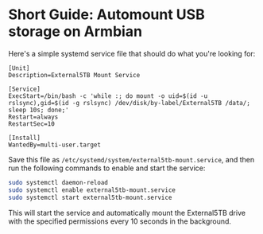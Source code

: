 # Short Guide: Automount USB storage on Armbian

Here's a simple systemd service file that should do what you're looking for:
```
[Unit]
Description=External5TB Mount Service

[Service]
ExecStart=/bin/bash -c 'while :; do mount -o uid=$(id -u rslsync),gid=$(id -g rslsync) /dev/disk/by-label/External5TB /data/; sleep 10s; done;'
Restart=always
RestartSec=10

[Install]
WantedBy=multi-user.target
```

Save this file as `/etc/systemd/system/external5tb-mount.service`, and then run the following commands to enable and start the service:

```bash
sudo systemctl daemon-reload
sudo systemctl enable external5tb-mount.service
sudo systemctl start external5tb-mount.service
```

This will start the service and automatically mount the External5TB drive with the specified permissions every 10 seconds in the background.
